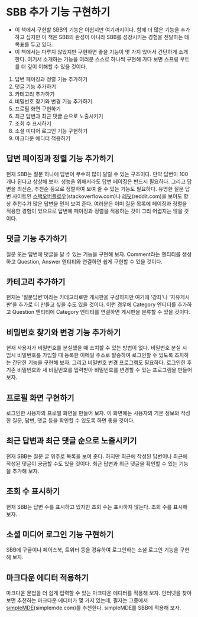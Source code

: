 # SBB 추가 기능 구현하기
* 이 책에서 구현할 SBB의 기능은 아쉽지만 여기까지이다. 함께 더 많은 기능을 추가하고 싶지만 이 책은 SBB의 완성이 아니라 SBB를 성장시키는 경험을 전달하는 데 목표를 두고 있다.
* 이 책에서는 다루지 않았지만 구현하면 좋을 기능이 몇 가지 있어서 간단하게 소개한다. 여기서 소개하는 기능을 여러분 스스로 하나씩 구현해 가다 보면 스프링 부트를 더 깊이 이해할 수 있을 것이다.

1. 답변 페이징과 정렬 기능 추가하기
1. 댓글 기능 추가하기
1. 카테고리 추가하기
1. 비밀번호 찾기와 변경 기능 추가하기
1. 프로필 화면 구현하기
1. 최근 답변과 최근 댓글 순으로 노출시키기
1. 조회 수 표시하기
1. 소셜 미디어 로그인 기능 구현하기
1. 마크다운 에디터 적용하기

## 답변 페이징과 정렬 기능 추가하기
현재 SBB는 질문 하나에 답변이 무수히 많이 달릴 수 있는 구조이다. 만약 답변이 100개나 된다고 상상해 보자. 
성능을 위해서라도 답변 페이징은 반드시 필요하다. 그리고 답변을 최신순, 추천순 등으로 정렬하여 보여 줄 수 있는 기능도 필요하다. 
유명한 질문 답변 사이트인 [스택오버플로우](https://stackoverflow.com/)(stackoverflow.com)나 [레딧](https://reddit.com)(reddit.com)을 보아도 항상 추천수가 많은 답변을 먼저 보여 준다. 
여러분은 이미 질문 목록에 페이징과 정렬을 적용한 경험이 있으므로 답변에 페이징과 정렬을 적용하는 것이 그리 어렵지는 않을 것이다.

## 댓글 기능 추가하기
질문 또는 답변에 댓글을 달 수 있는 기능을 구현해 보자. Comment라는 엔티티를 생성하고 Question, Answer 엔티티와 연결하면 쉽게 구현할 수 있을 것이다.

## 카테고리 추가하기
현재는 ‘질문답변’이라는 카테고리로만 게시판을 구성하지만 여기에 ‘강좌’나 ‘자유게시판’을 추가로 더 만들고 싶을 수도 있을 것이다. 
이런 경우에 Category 엔티티를 추가하고 Question 엔티티에 Category 엔티티를 연결하면 게시판을 분류할 수 있을 것이다.

## 비밀번호 찾기와 변경 기능 추가하기
현재 사용자가 비밀번호를 분실했을 때 조치할 수 있는 방법이 없다. 
비밀번호 분실 시 임시 비밀번호를 가입할 때 등록한 이메일 주소로 발송하여 로그인할 수 있도록 조치하는 간단한 기능을 구현해 보자. 그리고 비밀번호 변경 프로그램도 필요하다. 로그인한 후 기존 비밀번호와 새 비밀번호를 입력받아 비밀번호를 변경할 수 있는 프로그램을 만들어 보자.

## 프로필 화면 구현하기
로그인한 사용자의 프로필 화면을 만들어 보자. 이 화면에는 사용자의 기본 정보와 작성한 질문, 답변, 
댓글 등을 확인할 수 있도록 하면 좋을 것이다.

## 최근 답변과 최근 댓글 순으로 노출시키기
현재 SBB는 질문 글 위주로 목록을 보여 준다. 하지만 최근에 작성된 답변이나 최근에 작성된 댓글이 궁금할 수도 있을 것이다.
최근 답변과 최근 댓글을 확인할 수 있는 기능을 추가해 보자.

## 조회 수 표시하기
현재 SBB는 답변 수를 표시하고 있지만 조회 수는 표시하지 않는다. 조회 수를 표시해 보자.

## 소셜 미디어 로그인 기능 구현하기
SBB에 구글이나 페이스북, 트위터 등을 경유하여 로그인하는 소셜 로그인 기능을 구현해 보자.

## 마크다운 에디터 적용하기
마크다운 문법을 더 쉽게 입력할 수 있는 마크다운 에디터를 적용해 보자. 인터넷을 찾아보면 추천하는 마크다운 에디터가 몇 가지 있는데, 
필자는 그중에서 [simpleMDE](https://simplemde.com)(simplemde.com)를 추천한다. simpleMDE를 SBB에 적용해 보자.


